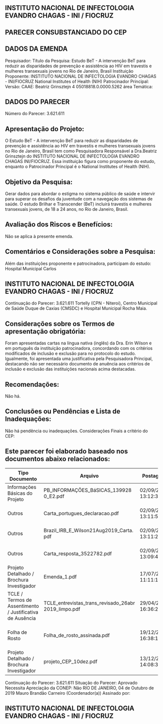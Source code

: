 
## INSTITUTO NACIONAL DE INFECTOLOGIA EVANDRO CHAGAS - INI / FIOCRUZ

## PARECER CONSUBSTANCIADO DO CEP

## DADOS DA EMENDA
Pesquisador:
Título da Pesquisa: Estudo BeT - A intervenção BeT para reduzir as disparidades de prevenção e assistência ao HIV em travestis e mulheres transexuais jovens no Rio de Janeiro, Brasil
Instituição Proponente: INSTITUTO NACIONAL DE INFECTOLOGIA EVANDRO CHAGAS - INI/FIOCRUZ National Institutes of Health (NIH) Patrocinador Principal:
Versão:
CAAE:
Beatriz Grinsztejn
4
05018818.0.0000.5262
área Temática:

## DADOS DO PARECER
Número do Parecer:
3.621.611

## Apresentação do Projeto:
O Estudo BeT - A intervenção BeT para reduzir as disparidades de prevenção e assistência ao HIV em travestis e mulheres transexuais jovens no Rio de Janeiro, Brasil tem como Pesquisadora Responsável a Dra.Beatriz  Grinsztejn  do  INSTITUTO  NACIONAL  DE  INFECTOLOGIA  EVANDRO  CHAGAS  INI/FIOCRUZ. Essa instituição figura como proponente do estudo, enquanto o Patrocinador Principal é o National Institutes of Health (NIH).

## Objetivo da Pesquisa:
Gerar dados para abordar o estigma no sistema público de saúde e intervir para superar os desafios da juventude com a navegação dos sistemas de saúde. O estudo Brilhar e Transcender (BeT) incluirá travestis e mulheres transexuais jovens, de 18 a 24 anos, no Rio de Janeiro, Brasil.

## Avaliação dos Riscos e Benefícios:
Não se aplica à presente emenda.

## Comentários e Considerações sobre a Pesquisa:
Além das instituições proponente e patrocinadora, participam do estudo: Hospital Municipal Carlos

## INSTITUTO NACIONAL DE INFECTOLOGIA EVANDRO CHAGAS - INI / FIOCRUZ

Continuação do Parecer: 3.621.611
Tortelly (CPN - Niteroi), Centro Municipal de Saúde Duque de Caxias (CMSDC) e Hospital Municipal Rocha Maia.

## Considerações sobre os Termos de apresentação obrigatória:
Foram apresentadas cartas na língua nativa (inglês) da Dra. Erin Wilson e em português da instituição patrocinadora, concordando com os critérios modificados de inclusão e exclusão para no protocolo do estudo. Igualmente, foi apresentada uma justificativa pela Pesquisadora Principal, destacando não ser necessário documento de anuência aos critérios de inclusão e exclusão das instituições nacionais acima destacadas.

## Recomendações:
Não há.

## Conclusões ou Pendências e Lista de Inadequações:
Não há pendência ou inadequações.
Considerações Finais a critério do CEP:

## Este parecer foi elaborado baseado nos documentos abaixo relacionados:
| Tipo Documento                                            | Arquivo                                              | Postagem            | Autor                             | Situação   |
|-----------------------------------------------------------|------------------------------------------------------|---------------------|-----------------------------------|------------|
| Informações Básicas do Projeto                            | PB_INFORMAÇÕES_BáSICAS_139928 0_E2.pdf               | 02/09/2019 13:12:38 |                                   | Aceito     |
| Outros                                                    | Carta_portugues_declaracao.pdf                       | 02/09/2019 13:11:59 | JOVANICE SANTANA DE               | Aceito     |
| Outros                                                    | Brazil_IRB_E_Wilson21Aug2019_Carta. pdf              | 02/09/2019 13:11:21 | JOVANICE SANTANA DE               | Aceito     |
| Outros                                                    | Carta_resposta_3522782.pdf                           | 02/09/2019 13:09:47 | JOVANICE SANTANA DE               | Aceito     |
| Projeto Detalhado / Brochura Investigador                 | Emenda_1.pdf                                         | 17/07/2019 11:11:18 | Marcella Feitosa da Silva Barboza | Aceito     |
| TCLE / Termos de Assentimento / Justificativa de Ausência | TCLE_entrevistas_trans_revisado_26abr 2019_limpo.pdf | 29/04/2019 16:36:25 | Beatriz Grinsztejn                | Aceito     |
| Folha de Rosto                                            | Folha_de_rosto_assinada.pdf                          | 19/12/2018 16:38:19 | Marcella Feitosa da Silva Barboza | Aceito     |
| Projeto Detalhado / Brochura Investigador                 | projeto_CEP_10dez.pdf                                | 13/12/2018 14:08:31 | Beatriz Grinsztejn                | Aceito     |
Continuação do Parecer: 3.621.611
Situação do Parecer: Aprovado
Necessita Apreciação da CONEP:
Não
RIO DE JANEIRO, 04 de Outubro de 2019
Mauro Brandão Carneiro (Coordenador(a)) Assinado por:

## INSTITUTO NACIONAL DE INFECTOLOGIA EVANDRO CHAGAS - INI / FIOCRUZ
